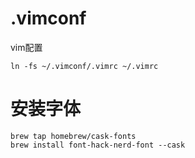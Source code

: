 # .vimconf
vim配置
```shell
ln -fs ~/.vimconf/.vimrc ~/.vimrc
```


# 安装字体

```shell
brew tap homebrew/cask-fonts
brew install font-hack-nerd-font --cask
```
